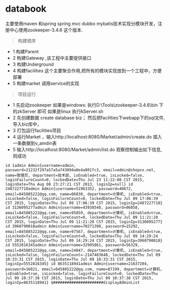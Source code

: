 # databook
主要使用maven 和spring spring mvc dubbo mybatis技术实现分模块开发，注册中心使用zookeeper-3.4.6 这个版本.
> 构建顺序
* 1 构建Parent
* 2 构建Gateway ,该工程中主要提供接口
* 3 构建Underground
* 4 构建facilities 这个主要聚合作用,把所有的模块实现放到一个工程中，方便部署
* 5 构建market 调用service的实现

>项目运行
* 1 先启动zookeeper 
	如果是windows: 执行D:\Tools\zookeeper-3.4.6\bin  下的zkServer 即可
	如果是linux 执行kServer.sh
* 2 先创建数据 create database biz； 然后把facilities下webapp下的sql文件,导入biz库中，
* 3 打包运行facilities项目 
* 4 运行Market ，输入http://localhost:8080/Market/admin/create.do  插入一条数据到v_amdin表
* 5 输入http://localhost:8080/Market/admin/list.do 观察控制输出如下信息,则成功
>
`
id 1admin Admin{username=admin, password=21232f297a57a5a743894a0e4a801fc3, email=admin@shopxx.net, name=管理员, department=技术部, isEnabled=true, isLocked=false, loginFailureCount=0, lockedDate=Thu Jul 23 11:22:00 CST 2015, loginDate=Thu Aug 08 23:27:21 CST 2013, loginIp=null}
id 2487227710admin Admin{username=51963352, password=40672, email=845885222@qq.com, name=06830, department=计算机, isEnabled=true, isLocked=false, loginFailureCount=0, lockedDate=Thu Jul 09 17:06:39 CST 2015, loginDate=Thu Jul 09 17:06:39 CST 2015, loginIp=2487227710}
id 3136095277admin Admin{username=43938548, password=06058, email=845885222@qq.com, name=95859, department=计算机, isEnabled=true, isLocked=false, loginFailureCount=0, lockedDate=Thu Jul 09 11:21:28 CST 2015, loginDate=Thu Jul 09 11:21:28 CST 2015, loginIp=3136095277}
id 3960790018admin Admin{username=70271398, password=15292, email=845885222@qq.com, name=97567, department=计算机, isEnabled=true, isLocked=false, loginFailureCount=0, lockedDate=Thu Jul 09 14:29:24 CST 2015, loginDate=Thu Jul 09 14:29:24 CST 2015, loginIp=3960790018}
id 5552816345admin Admin{username=32995861, password=56329, email=845885222@qq.com, name=24047, department=计算机, isEnabled=true, isLocked=false, loginFailureCount=-2147483648, lockedDate=Thu Jul 09 10:33:31 CST 2015, loginDate=Thu Jul 09 10:33:31 CST 2015, loginIp=5552816345}
id 8635118941admin Admin{username=21637204, password=16821, email=845885222@qq.com, name=87199, department=计算机, isEnabled=true, isLocked=false, loginFailureCount=0, lockedDate=Thu Jul 09 10:37:38 CST 2015, loginDate=Thu Jul 09 10:37:38 CST 2015, loginIp=8635118941}
$######################displayAdminList
`
